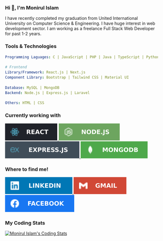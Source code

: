 <h3>Hi 👋, I'm Monirul Islam</h3>
<p>I have recently completed my graduation from United International University on Computer Science & Engineering. I have huge interest in web development sector. I am working as a freelance Full Stack Web Developer for past 1-2 years.

### Tools & Technologies

```yml
Programming Laguages: C | JavaScript | PHP | Java | TypeScript | Python

# Frontend
Library/Framework: React.js | Next.js
Component Library: Bootstrap | Tailwind CSS | Material UI

Database: MySQL | MongoDB
Backend: Node.js | Express.js | Laravel

Others: HTML | CSS
```

### Currently working with

<a href="https://reactjs.org/" target="_blank">
  <img alt="React.js" src="https://raw.githubusercontent.com/islam-monirul/islam-monirul/2d174bef18a22964b0c1e5993e89f9ec71640fc8/icons/devicons/reactjs.svg"/>
</a>
<a href="https://nodejs.org/en/docs/" target="_blank">
  <img alt="Node.js" src="https://raw.githubusercontent.com/islam-monirul/islam-monirul/2d174bef18a22964b0c1e5993e89f9ec71640fc8/icons/devicons/nodejs.svg"/>
</a>
<a href="https://expressjs.com/" target="_blank">
  <img alt="Express.js" src="https://raw.githubusercontent.com/islam-monirul/islam-monirul/2d174bef18a22964b0c1e5993e89f9ec71640fc8/icons/devicons/expressjs.svg"/>
</a>
<a href="https://www.mongodb.com/" target="_blank">
  <img alt="MongoDB" src="https://raw.githubusercontent.com/islam-monirul/islam-monirul/2d174bef18a22964b0c1e5993e89f9ec71640fc8/icons/devicons/mongoDB.svg"/>
</a>

### Where to find me!

<div>
  <a href="https://www.linkedin.com/in/monirshojib09/" target="_blank">
    <img alt="Linkedin" src="https://raw.githubusercontent.com/islam-monirul/islam-monirul/1cbb1131d8e67db9e2e543286ba978d9f4365158/icons/devicons/linkedin.svg"/>
  </a>
  <a href="mailto:devmonir.uiu.cse@gmail.com" target="_blank">
    <img alt="Gmail" src="https://raw.githubusercontent.com/islam-monirul/islam-monirul/1cbb1131d8e67db9e2e543286ba978d9f4365158/icons/devicons/gmail.svg"/>
  </a>
  <a href="https://www.facebook.com/monirshojib09/" target="_blank">
    <img alt="Facebook" src="https://raw.githubusercontent.com/islam-monirul/islam-monirul/1cbb1131d8e67db9e2e543286ba978d9f4365158/icons/devicons/fb.svg"/>
  </a>
</div>

### My Coding Stats

[![Monirul Islam's Coding Stats](https://github-readme-stats.vercel.app/api/top-langs/?username=islam-monirul&langs_count=8&count_private=true&layout=compact&title_color=CE2F5E&theme=react&hide_border=true&bg_color=0D1117)](https://github.com/islam-monirul)
